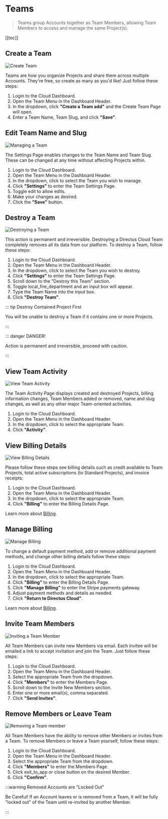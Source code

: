 # Teams

> Teams group Accounts together as Team Members, allowing Team Members to access and manage the same Project(s).

[[toc]]

## Create a Team

![Create Team](https://cdn.directus.io/docs/v9/cloud/teams/teams-20220322A/creating-a-team-20220225A.webp)

Teams are how you organize Projects and share them across multiple Accounts. They're free, so create as many as you'd
like! Just follow these steps:

1. Login to the Cloud Dashboard.
2. Open the Team Menu in the Dashboard Header.
3. In the dropdown, click **"Create a Team <span mi icon prmry>add</span>"** and the Create Team Page will open.
4. Enter a Team Name, Team Slug, and click **"Save"**.

## Edit Team Name and Slug

![Managing a Team](https://cdn.directus.io/docs/v9/cloud/teams/teams-20220322A/managing-a-team-20220225A.webp)

The Settings Page enables changes to the Team Name and Team Slug. These can be changed at any time without affecting
Projects within.

1. Login to the Cloud Dashboard.
2. Open the Team Menu in the Dashboard Header.
3. In the dropdown, click to select the Team you wish to manage.
4. Click **"Settings"** to enter the Team Settings Page.
5. Toggle <span mi icon prmry>edit</span> to allow edits.
6. Make your changes as desired.
7. Click the **"Save"** button.

## Destroy a Team

![Destroying a Team](https://cdn.directus.io/docs/v9/cloud/teams/teams-20220322A/destroy-a-team-20220225A.webp)

This action is permanent and irreversible. Destroying a Directus Cloud Team completely removes all its data from our
platform. To destroy a Team, follow these steps:

1. Login to the Cloud Dashboard.
2. Open the Team Menu in the Dashboard Header.
3. In the dropdown, click to select the Team you wish to destroy.
4. Click **"Settings"** to enter the Team Settings Page.
5. Scroll down to the "Destroy this Team" section.
6. Toggle <span mi icon dngr>local_fire_department</span> and an input box will appear.
7. Type the Team Name into the input box.
8. Click **"Destroy Team"**.

::: tip Destroy Contained Project First

You will be unable to destroy a Team if it contains one or more Projects.

:::

::: danger DANGER!

Action is permanent and irreversible, proceed with caution.

:::

## View Team Activity

![View Team Activity](https://cdn.directus.io/docs/v9/cloud/teams/teams-20220322A/view-team-activity-20220322A.webp)

The Team Activity Page displays created and destroyed Projects, billing information changes, Team Members added or
removed, name and slug changes, as well as any other major Team-oriented activities.

1. Login to the Cloud Dashboard.
2. Open the Team Menu in the Dashboard Header.
3. In the dropdown, click to select the appropriate Team.
4. Click **"Activity"**.

## View Billing Details

![View Billing Details](https://cdn.directus.io/docs/v9/cloud/teams/teams-20220322A/view-billing-details-20220322A.webp)

Please follow these steps see billing details such as credit available to Team Projects, total active subscriptions (to
Standard Projects), and invoice receipts:

1. Login to the Cloud Dashboard.
2. Open the Team Menu in the Dashboard Header.
3. In the dropdown, click to select the appropriate Team.
4. Click **"Billing"** to enter the Billing Details Page.

Learn more about [Billing](/cloud/glossary/#billing).

## Manage Billing

![Manage Billing](https://cdn.directus.io/docs/v9/cloud/teams/teams-20220322A/manage-billing-20220322A.webp)

To change a default payment method, add or remove additional payment methods, and change other billing details follow
these steps:

1. Login to the Cloud Dashboard.
2. Open the Team Menu in the Dashboard Header.
3. In the dropdown, click to select the appropriate Team.
4. Click **"Billing"** to enter the Billing Details Page.
5. Click **"Manage Billing"** to enter the Stripe payments gateway.
6. Adjust payment methods and details as needed.
7. Click **"Return to Directus Cloud"**.

Learn more about [Billing](/cloud/glossary/#billing).

## Invite Team Members

![Inviting a Team Member](https://cdn.directus.io/docs/v9/cloud/teams/teams-20220322A/inviting-a-team-member-20220225A.webp)

All Team Members can invite new Members via email. Each invitee will be emailed a link to accept invitation and join the
Team. Just follow these steps:

1. Login to the Cloud Dashboard.
2. Open the Team Menu in the Dashboard Header.
3. Select the appropriate Team from the dropdown.
4. Click **"Members"** to enter the Members Page.
5. Scroll down to the Invite New Members section.
6. Enter one or more email(s), comma separated.
7. Click **"Send Invites"**.

## Remove Members or Leave Team

![Removing a Team member](https://cdn.directus.io/docs/v9/cloud/teams/teams-20220322A/leaving-a-team-20220225A.webp)

All Team Members have the ability to remove other Members or invites from a Team. To remove Members or leave a Team
yourself, follow these steps:

1. Login to the Cloud Dashboard.
2. Open the Team Menu in the Dashboard Header.
3. Select the appropriate Team from the dropdown.
4. Click **"Members"** to enter the Members Page.
5. Click <span mi icon>exit_to_app</span> or <span icon>close</span> button on the desired Member.
6. Click **"Confirm"**.

:::warning Removed Accounts are "Locked Out"

Be Careful! If an Account leaves or is removed from a Team, it will be fully "locked out" of the Team until re-invited
by another Member.

:::
